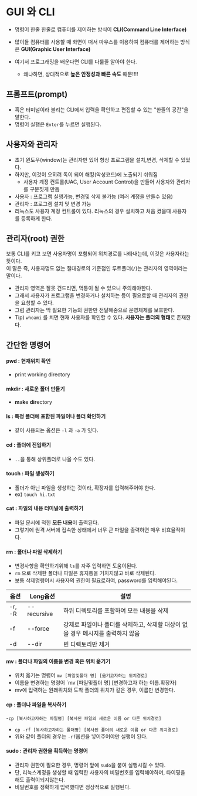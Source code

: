 # GUI 와 CLI 
- 명령어 한줄 한줄로 컴퓨터를 제어하는 방식이 **CLI(Command Line Interface)**
- 많이들 컴퓨터를 사용할 때 화면이 떠서 마우스를 이용하여 컴퓨터를 제어하는 방식은 **GUI(Graphic User Interface)**

- 여기서 프로그래밍을 배운다면 CLI를 다룰줄 알아야 한다. 
  - 왜냐하면, 상대적으로 **높은 안정성과 빠른 속도** 때문!!!!


## 프롬프트(prompt)
- 혹은 터미널이라 불리는 CLI에서 입력을 확인하고 편집할 수 있는 "한줄의 공간"을 말한다.
- 명령어 실행은 `Enter`를 누르면 실행된다.

## 사용자와 관리자
 - 초기 윈도우(window)는 관리자만 있어 항상 프로그램을 설치,변경, 삭제할 수 있었다. 
 - 하지만, 이것이 오히려 독이 되어 해킹(악성코드)에 노출되기 쉬워짐
   - 사용자 계정 컨트롤(UAC, User Account Control)을 만들어 사용자와 관리자를 구분짓게 만듬
 - 사용자 : 프로그램 실행가능, 변경및 삭제 불가능 (여러 계정을 만들수 있음)
 - 관리자 : 프로그램 설치 및 변경 가능
 - 리눅스도 사용자 계정 컨트롤이 있다. 리눅스의 경우 설치하고 처음 켰을때 사용자를 등록하게 한다.

## 관리자(root) 권한
보통 CLI를 키고 보면 사용자명이 포함되어 위치경로를 나타내는데, 이것은 사용자라는 뜻이다.     
이 말은 즉, 사용자명도 없는 절대경로의 기준점인 루트폴더(`/`)는 관리자의 영역이라는 말이다.   
 - 관리자 영역은 잘못 건드리면, 먹통이 될 수 있으니 주의해야한다. 
 - 그래서 사용자가 프로그램을 변경하거나 설치하는 등이 필요로할 때 관리자의 권한을 요청할 수 있다. 
 - 그럼 관리자는 딱 필요한 기능의 권한만 전달해줌으로 운영체제를 보호한다.
 - Tip) `whoami` 를 치면 현재 사용자를 확인할 수 있다. **사용자는 폴더의 형태**로 존재한다.


## 간단한 명령어 
#### pwd : 현재위치 확인
   - print working directory
#### mkdir : 새로운 폴더 만들기 
   - **m**a**k**e **dir**ectory
#### ls : 특정 폴더에 포함된 파일이나 폴더 확인하기
   - 같이 사용되는 옵션은 `-l` 과 `-a` 가 잇다.

#### cd : 폴더에 진입하기 
   - `..`을 통해 상위폴더로 나올 수도 있다.

#### touch : 파일 생성하기 
 - 폴더가 아닌 파일을 생성하는 것이라, 확장자를 입력해주어야 한다.
 - ex) `touch hi.txt`

#### cat : 파일의 내용 터미널에 출력하기
 - 파일 문서에 적힌 **모든 내용**이 출력된다.
 - 그렇기에 원격 서버에 접속한 상태에서 너무 큰 파일을 출력하면 매우 비효율적이다.

#### rm : 폴더나 파일 삭제하기
 - 변경사항을 확인하기위해 `ls`를 자주 입력하면 도움이된다.
 - `rm` 으로 삭제한 폴더나 파일은 휴지통을 거치지않고 바로 삭제된다. 
 - 보통 삭제명령어시 사용자의 권한이 필요로하여, password를 입력해야된다.
 
 |옵션 |Long옵션|설명|
 |--|--|--|
 |-r, -R |--recursive| 하위 디렉토리를 포함하여 모든 내용을 삭제 |
 | -f| --force|강제로 파일이나 폴더를 삭제하고, 삭제할 대상이 없을 경우 메시지를 출력하지 않음|
 |-d |--dir| 빈 디렉토리만 제거|
 
#### mv : 폴더나 파일의 이름을 변경 혹은 위치 옮기기 
 - 위치 옮기는 명령어  `mv [파일및폴더 명] [옮기고자하는 위치경로]`
 - 이름을 변경하는 명령어 `mv [파일및폴더 명] [변경하고자 하는 이름.확장자]
 - mv에 입력하는 원래위치와 도착 폴더의 위치가 같은 경우, 이름만 변경한다.

#### cp : 폴더나 파일을 복사하기
 -`cp [복사하고자하는 파일명] [복사된 파일의 새로운 이름 or 다른 위치경로]`
 - `cp -rf [복사하고자하는 폴더명] [복사된 폴더의 새로운 이름 or 다른 위치경로]`
 - 위와 같이 폴더의 경우는 `-rf`옵션을 넣어주어야만 실행이 된다.

#### sudo : 관리자 권한을 획득하는 명령어
 - 관리자 권한이 필요한 경우, 명령어 앞에 `sudo`을 붙여 실행시킬 수 있다.
 - 단, 리눅스계정을 생성할 때 입력한 사용자의 비밀번호를 입력해야하며, 타이핑을 해도 출력이되지않는다.
 - 비밀번호를 정확하게 입력했다면 정상적으로 실행된다.
